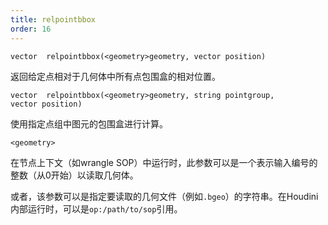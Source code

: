 ```yaml
---
title: relpointbbox
order: 16
---
```

`vector  relpointbbox(<geometry>geometry, vector position)`

返回给定点相对于几何体中所有点包围盒的相对位置。

`vector  relpointbbox(<geometry>geometry, string pointgroup, vector position)`

使用指定点组中图元的包围盒进行计算。

`<geometry>`

在节点上下文（如wrangle SOP）中运行时，此参数可以是一个表示输入编号的整数（从0开始）以读取几何体。

或者，该参数可以是指定要读取的几何文件（例如`.bgeo`）的字符串。在Houdini内部运行时，可以是`op:/path/to/sop`引用。